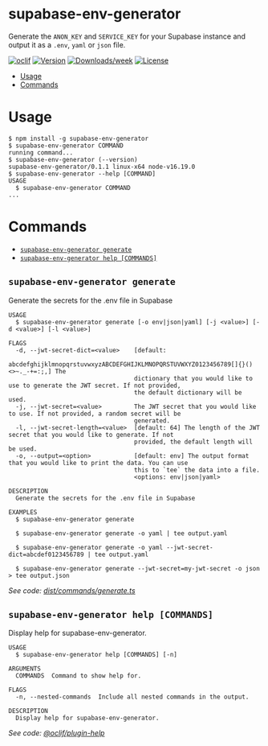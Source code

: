 supabase-env-generator
=================

Generate the `ANON_KEY` and `SERVICE_KEY` for your Supabase instance and output it as a `.env`, `yaml` or `json` file.

[![oclif](https://img.shields.io/badge/cli-oclif-brightgreen.svg)](https://oclif.io)
[![Version](https://img.shields.io/npm/v/oclif-hello-world.svg)](https://npmjs.org/package/oclif-hello-world)
[![Downloads/week](https://img.shields.io/npm/dw/oclif-hello-world.svg)](https://npmjs.org/package/oclif-hello-world)
[![License](https://img.shields.io/npm/l/oclif-hello-world.svg)](https://github.com/oclif/hello-world/blob/main/package.json)

<!-- toc -->
* [Usage](#usage)
* [Commands](#commands)
<!-- tocstop -->
# Usage
<!-- usage -->
```sh-session
$ npm install -g supabase-env-generator
$ supabase-env-generator COMMAND
running command...
$ supabase-env-generator (--version)
supabase-env-generator/0.1.1 linux-x64 node-v16.19.0
$ supabase-env-generator --help [COMMAND]
USAGE
  $ supabase-env-generator COMMAND
...
```
<!-- usagestop -->
# Commands
<!-- commands -->
* [`supabase-env-generator generate`](#supabase-env-generator-generate)
* [`supabase-env-generator help [COMMANDS]`](#supabase-env-generator-help-commands)

## `supabase-env-generator generate`

Generate the secrets for the .env file in Supabase

```
USAGE
  $ supabase-env-generator generate [-o env|json|yaml] [-j <value>] [-d <value>] [-l <value>]

FLAGS
  -d, --jwt-secret-dict=<value>    [default:
                                   abcdefghijklmnopqrstuvwxyzABCDEFGHIJKLMNOPQRSTUVWXYZ0123456789[]{}()<>~._-+=:;,] The
                                   dictionary that you would like to use to generate the JWT secret. If not provided,
                                   the default dictionary will be used.
  -j, --jwt-secret=<value>         The JWT secret that you would like to use. If not provided, a random secret will be
                                   generated.
  -l, --jwt-secret-length=<value>  [default: 64] The length of the JWT secret that you would like to generate. If not
                                   provided, the default length will be used.
  -o, --output=<option>            [default: env] The output format that you would like to print the data. You can use
                                   this to `tee` the data into a file.
                                   <options: env|json|yaml>

DESCRIPTION
  Generate the secrets for the .env file in Supabase

EXAMPLES
  $ supabase-env-generator generate

  $ supabase-env-generator generate -o yaml | tee output.yaml

  $ supabase-env-generator generate -o yaml --jwt-secret-dict=abcdef0123456789 | tee output.yaml

  $ supabase-env-generator generate --jwt-secret=my-jwt-secret -o json > tee output.json
```

_See code: [dist/commands/generate.ts](https://github.com/entrostat/supabase-env-generator/blob/v0.1.1/dist/commands/generate.ts)_

## `supabase-env-generator help [COMMANDS]`

Display help for supabase-env-generator.

```
USAGE
  $ supabase-env-generator help [COMMANDS] [-n]

ARGUMENTS
  COMMANDS  Command to show help for.

FLAGS
  -n, --nested-commands  Include all nested commands in the output.

DESCRIPTION
  Display help for supabase-env-generator.
```

_See code: [@oclif/plugin-help](https://github.com/oclif/plugin-help/blob/v5.2.9/src/commands/help.ts)_
<!-- commandsstop -->
